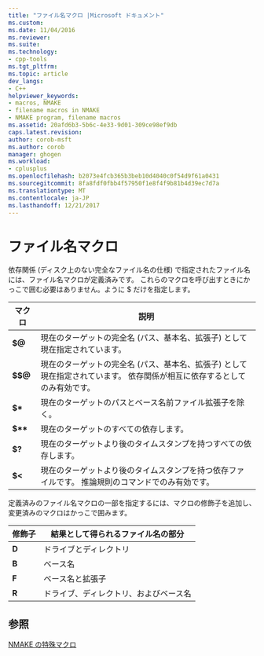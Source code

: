 ```yaml
---
title: "ファイル名マクロ |Microsoft ドキュメント"
ms.custom: 
ms.date: 11/04/2016
ms.reviewer: 
ms.suite: 
ms.technology:
- cpp-tools
ms.tgt_pltfrm: 
ms.topic: article
dev_langs:
- C++
helpviewer_keywords:
- macros, NMAKE
- filename macros in NMAKE
- NMAKE program, filename macros
ms.assetid: 20afd6b3-5b6c-4e33-9d01-309ce98ef9db
caps.latest.revision: 
author: corob-msft
ms.author: corob
manager: ghogen
ms.workload:
- cplusplus
ms.openlocfilehash: b2073e4fcb365b3beb10d4040c0f54d9f61a0431
ms.sourcegitcommit: 8fa8fdf0fbb4f57950f1e8f4f9b81b4d39ec7d7a
ms.translationtype: MT
ms.contentlocale: ja-JP
ms.lasthandoff: 12/21/2017
---
```

# <a name="filename-macros"></a>ファイル名マクロ
依存関係 (ディスク上のない完全なファイル名の仕様) で指定されたファイル名には、ファイル名マクロが定義済みです。 これらのマクロを呼び出すときにかっこで囲む必要はありません。ように $ だけを指定します。  
  
|マクロ|説明|  
|-----------|-------------|  
|**$@**|現在のターゲットの完全名 (パス、基本名、拡張子) として現在指定されています。|  
|**$$@**|現在のターゲットの完全名 (パス、基本名、拡張子) として現在指定されています。 依存関係が相互に依存するとしてのみ有効です。|  
|**$\***|現在のターゲットのパスとベース名前ファイル拡張子を除く。|  
|**$\*\***|現在のターゲットのすべての依存します。|  
|**$?**|現在のターゲットより後のタイムスタンプを持つすべての依存します。|  
|**$<**|現在のターゲットより後のタイムスタンプを持つ依存ファイルです。 推論規則のコマンドでのみ有効です。|  
  
 定義済みのファイル名マクロの一部を指定するには、マクロの修飾子を追加し、変更済みのマクロはかっこで囲みます。  
  
|修飾子|結果として得られるファイル名の部分|  
|--------------|-----------------------------|  
|**D**|ドライブとディレクトリ|  
|**B**|ベース名|  
|**F**|ベース名と拡張子|  
|**R**|ドライブ、ディレクトリ、およびベース名|  
  
## <a name="see-also"></a>参照  
 [NMAKE の特殊マクロ](../build/special-nmake-macros.md)